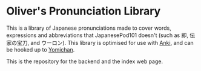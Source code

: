 # Oliver's Pronunciation Library
<p>This is a library of Japanese pronunciations made to cover words, expressions and abbreviations that JapanesePod101 doesn't (such as 即, 伝家の宝刀, and ウーロン). This library is optimised for use with <a href="https://apps.ankiweb.net">Anki</a>, and can be hooked up to <a href="https://foosoft.net/projects/yomichan">Yomichan</a>.</p>
<p>This is the repository for the backend and the index web page.</p>
